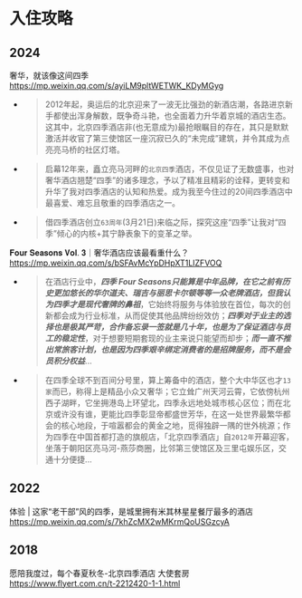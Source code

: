 
# 入住攻略

## 2024

奢华，就该像这间四季 https://mp.weixin.qq.com/s/ayiLM9pltWETWK_KDyMGyg
- > 2012年起，奥运后的北京迎来了一波无比强劲的新酒店潮，各路进京新手都使出浑身解数，既争奇斗艳，也全面着力升华着京城的酒店生态。这其中，北京四季酒店非(也无意成为)最抢眼瞩目的存在，其只是默默激活并收官了第三使馆区一座沉寂已久的“未完成”建筑，并令其成为点亮亮马桥的社区灯塔。
- > 启幕12年来，矗立亮马河畔的`北京四季`酒店，不仅见证了无数盛事，也对奢华酒店翘楚“四季”的诸多理念，予以了精准且精彩的诠释，更转变和升华了我对四季酒店的认知和热爱。成为我至今住过的20间四季酒店中最喜爱、难忘且敬重的四季酒店之一。
- > 借四季酒店创立`63周年`(3月21日)来临之际，探究这座“四季”让我对“四季”倾心的内核+其宁静表象下的变革之举。

𝐅𝐨𝐮𝐫 𝐒𝐞𝐚𝐬𝐨𝐧𝐬 𝐕𝐨𝐥. 𝟑｜奢华酒店应该最看重什么？ https://mp.weixin.qq.com/s/bSFAvMcYpDHpXT1LIZFVOQ
- > 在酒店行业中，***四季 Four Seasons只能算是中年品牌，在它之前有历史更加悠长的华尔道夫、瑞吉与丽思卡尔顿等等一众老牌酒店，但我认为四季才是现代奢牌的鼻祖***，它始终将服务与体验放在首位，每次的创新都会成为行业标准，从而促使其他品牌纷纷效仿；***四季对于业主的选择也是极其严苛，合作备忘录一签就是几十年，也是为了保证酒店与员工的稳定性***，对于想要短期套现的业主来说只能望而却步；***而一直不推出常旅客计划，也是因为四季艰辛绑定消费者的是招牌服务，而不是会员积分权益***...
- > 在四季全球不到百间分号里，算上筹备中的酒店，整个大中华区也才`13家`而已，称得上是精品小众又奢华；它立耸广州天河云霄，它依傍杭州西子湖畔，它坐拥港岛上环望北，四季永远地处城市核心区位；而在北京或许没有谁，更能比四季彰显帝都盛世芳华，在这一处世界最繁华都会的核心地段，于喧嚣都会的黄金之地，觅得独辟一隅的世外桃源；作为四季在中国首都打造的旗舰店，「北京四季酒店」自`2012年`开幕迎客，坐落于朝阳区亮马河-燕莎商圈，比邻第三使馆区及三里屯娱乐区，交通十分便捷...

## 2022

体验 | 这家“老干部”风的四季，是城里拥有米其林星星餐厅最多的酒店 https://mp.weixin.qq.com/s/7khZcMX2wMKrmQoUSGzcyA

## 2018

愿陪我度过，每个春夏秋冬-北京四季酒店 大使套房 https://www.flyert.com.cn/t-2212420-1-1.html
